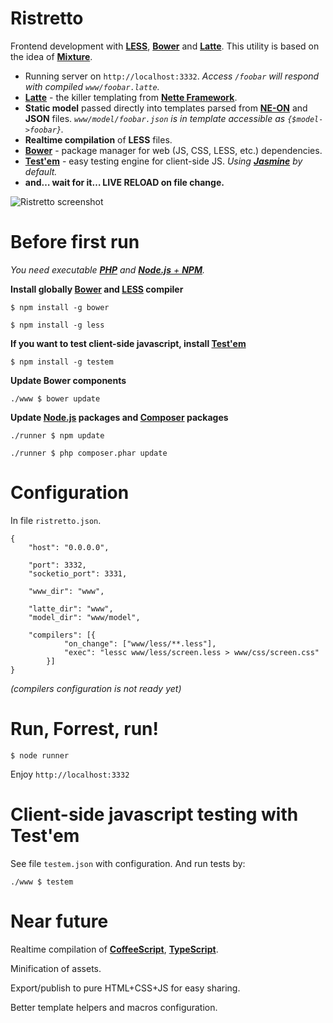 Ristretto
=========

Frontend development with [**LESS**](https://npmjs.org/package/less), [**Bower**](https://npmjs.org/package/bower) and [**Latte**](https://github.com/nette/Latte). This utility is based on the idea of [**Mixture**](http://mixture.io).

- Running server on `http://localhost:3332`. *Access `/foobar` will respond with compiled `www/foobar.latte`.*
- [**Latte**](http://doc.nette.org/en/default-macros) - the killer templating from [**Nette Framework**](https://nette.org).
- **Static model** passed directly into templates parsed from [**NE-ON**](http://ne-on.org) and **JSON** files. *`www/model/foobar.json` is in template accessible as `{$model->foobar}`.*
- **Realtime compilation** of **LESS** files.
- [**Bower**](https://npmjs.org/package/bower) - package manager for web (JS, CSS, LESS, etc.) dependencies.
- [**Test'em**](https://npmjs.org/package/testem) - easy testing engine for client-side JS. *Using [**Jasmine**](https://npmjs.org/package/jasmine) by default.*
- **and… wait for it… LIVE RELOAD on file change.**

![Ristretto screenshot](https://dl.dropbox.com/u/105619924/ristretto/screenshot.ristretto.png)

Before first run
================

*You need executable [**PHP**](http://php.net) and [**Node.js** + **NPM**](http://nodejs.org/).*

**Install globally [Bower](https://npmjs.org/package/bower) and [LESS](https://npmjs.org/package/less) compiler**

`$ npm install -g bower`

`$ npm install -g less`

**If you want to test client-side javascript, install [**Test'em**](https://npmjs.org/package/testem)**

`$ npm install -g testem`

**Update Bower components**

`./www $ bower update`

**Update [Node.js](http://nodejs.org/) packages and [Composer](http://getcomposer.org/) packages**

`./runner $ npm update`

`./runner $ php composer.phar update`

Configuration
=============

In file `ristretto.json`.

```
{
	"host": "0.0.0.0",

	"port": 3332,
	"socketio_port": 3331,

	"www_dir": "www",

	"latte_dir": "www",
	"model_dir": "www/model",

	"compilers": [{
			"on_change": ["www/less/**.less"],
			"exec": "lessc www/less/screen.less > www/css/screen.css"
		}]
}
```

*(compilers configuration is not ready yet)*

Run, Forrest, run!
==================

`$ node runner`

Enjoy `http://localhost:3332`

Client-side javascript testing with Test'em
===========================================

See file `testem.json` with configuration. And run tests by:

`./www $ testem`

Near future
===========

Realtime compilation of [**CoffeeScript**](https://npmjs.org/package/coffee-script), [**TypeScript**](https://npmjs.org/package/typescript).

Minification of assets.

Export/publish to pure HTML+CSS+JS for easy sharing.

Better template helpers and macros configuration.